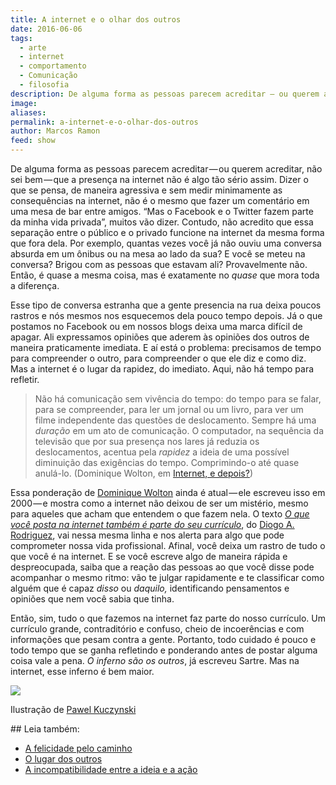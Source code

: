 ```yaml
---
title: A internet e o olhar dos outros
date: 2016-06-06
tags:
  - arte
  - internet
  - comportamento
  - Comunicação
  - filosofia
description: De alguma forma as pessoas parecem acreditar — ou querem acreditar, não sei bem — que a presença na internet não é algo tão sério assim…
image: 
aliases: 
permalink: a-internet-e-o-olhar-dos-outros
author: Marcos Ramon
feed: show
---
```

De alguma forma as pessoas parecem acreditar — ou querem acreditar, não sei bem — que a presença na internet não é algo tão sério assim. Dizer o que se pensa, de maneira agressiva e sem medir minimamente as consequências na internet, não é o mesmo que fazer um comentário em uma mesa de bar entre amigos. “Mas o Facebook e o Twitter fazem parte da minha vida privada”, muitos vão dizer. Contudo, não acredito que essa separação entre o público e o privado funcione na internet da mesma forma que fora dela. Por exemplo, quantas vezes você já não ouviu uma conversa absurda em um ônibus ou na mesa ao lado da sua? E você se meteu na conversa? Brigou com as pessoas que estavam ali? Provavelmente não. Então, é quase a mesma coisa, mas é exatamente no _quase_ que mora toda a diferença.

Esse tipo de conversa estranha que a gente presencia na rua deixa poucos rastros e nós mesmos nos esquecemos dela pouco tempo depois. Já o que postamos no Facebook ou em nossos blogs deixa uma marca difícil de apagar. Ali expressamos opiniões que aderem às opiniões dos outros de maneira praticamente imediata. E aí está o problema: precisamos de tempo para compreender o outro, para compreender o que ele diz e como diz. Mas a internet é o lugar da rapidez, do imediato. Aqui, não há tempo para refletir.

> Não há comunicação sem vivência do tempo: do tempo para se falar, para se compreender, para ler um jornal ou um livro, para ver um filme independente das questões de deslocamento. Sempre há uma _duração_ em um ato de comunicação. O computador, na sequência da televisão que por sua presença nos lares já reduzia os deslocamentos, acentua pela _rapidez_ a ideia de uma possível diminuição das exigências do tempo. Comprimindo-o até quase anulá-lo. (Dominique Wolton, em [Internet, e depois?](http://www.amazon.com.br/gp/product/852050339X/ref=as_li_tl?ie=UTF8&camp=1789&creative=9325&creativeASIN=852050339X&linkCode=as2&tag=marcramo-20&linkId=GTFP2OGO2I7W3PEM))

Essa ponderação de [Dominique Wolton](https://fr.wikipedia.org/wiki/Dominique_Wolton) ainda é atual — ele escreveu isso em 2000 — e mostra como a internet não deixou de ser um mistério, mesmo para aqueles que acham que entendem o que fazem nela. O texto [_O que você posta na internet também é parte do seu currículo_](https://medium.com/p/d9b8923a9970 "https://medium.com/p/d9b8923a9970"), do [Diogo A. Rodriguez](https://medium.com/u/9db3264826), vai nessa mesma linha e nos alerta para algo que pode comprometer nossa vida profissional. Afinal, você deixa um rastro de tudo o que você é na internet. E se você escreve algo de maneira rápida e despreocupada, saiba que a reação das pessoas ao que você disse pode acompanhar o mesmo ritmo: vão te julgar rapidamente e te classificar como alguém que é capaz _disso_ ou _daquilo,_ identificando pensamentos e opiniões que nem você sabia que tinha.

Então, sim, tudo o que fazemos na internet faz parte do nosso currículo. Um currículo grande, contraditório e confuso, cheio de incoerências e com informações que pesam contra a gente. Portanto, todo cuidado é pouco e todo tempo que se ganha refletindo e ponderando antes de postar alguma coisa vale a pena. _O inferno são os outros_, já escreveu Sartre. Mas na internet, esse inferno é bem maior.

<img src="/assets/img/a-internet-e-o-olhar-dos outros-medium.jpeg">

Ilustração de [Pawel Kuczynski](https://www.facebook.com/Pawel-Kuczynski-222849284410325/?fref=nf)


<div class="leia-tambem" markdown="1">
## Leia também:

- <a href="/a-felicidade-pelo-caminho">A felicidade pelo caminho</a>
- <a href="/o-lugar-dos-outros">O lugar dos outros</a>
- <a href="/a-incompatibilidade-entre-a-ideia-e-a-acao">A incompatibilidade entre a ideia e a ação</a>
</div>